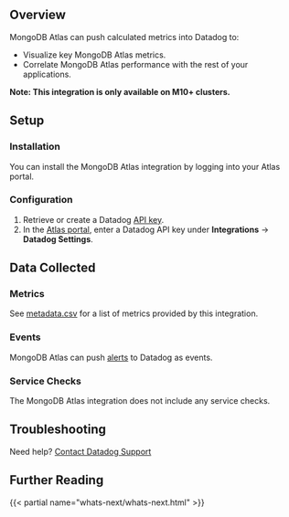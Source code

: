 ## Overview

MongoDB Atlas can push calculated metrics into Datadog to:

- Visualize key MongoDB Atlas metrics.
- Correlate MongoDB Atlas performance with the rest of your applications.

**Note: This integration is only available on M10+ clusters.**

## Setup

### Installation

You can install the MongoDB Atlas integration by logging into your Atlas portal.

### Configuration

1. Retrieve or create a Datadog [API key][1].
2. In the [Atlas portal][2], enter a Datadog API key under **Integrations** -> **Datadog Settings**.

## Data Collected

### Metrics

See [metadata.csv][3] for a list of metrics provided by this integration.

### Events

MongoDB Atlas can push [alerts][4] to Datadog as events.

### Service Checks

The MongoDB Atlas integration does not include any service checks.

## Troubleshooting

Need help? [Contact Datadog Support][5]

## Further Reading

{{< partial name="whats-next/whats-next.html" >}}

[1]: https://app.datadoghq.com/organization-settings/api-keys
[2]: https://docs.atlas.mongodb.com/tutorial/monitoring-integrations/#procedure
[3]: https://github.com/DataDog/integrations-internal-core/blob/main/mongodb_atlas/metadata.csv
[4]: https://www.mongodb.com/blog/post/push-your-mongodb-atlas-alerts-to-datadog
[5]: https://docs.datadoghq.com/help/
